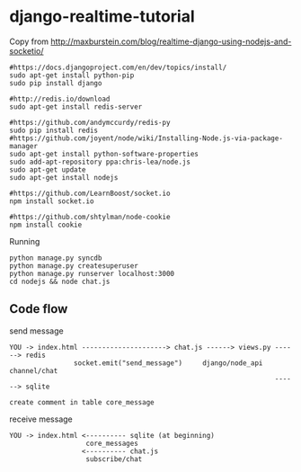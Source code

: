 django-realtime-tutorial
========================

Copy from http://maxburstein.com/blog/realtime-django-using-nodejs-and-socketio/

```
#https://docs.djangoproject.com/en/dev/topics/install/
sudo apt-get install python-pip
sudo pip install django
   
#http://redis.io/download
sudo apt-get install redis-server
     
#https://github.com/andymccurdy/redis-py
sudo pip install redis
#https://github.com/joyent/node/wiki/Installing-Node.js-via-package-manager
sudo apt-get install python-software-properties
sudo add-apt-repository ppa:chris-lea/node.js
sudo apt-get update
sudo apt-get install nodejs
     
#https://github.com/LearnBoost/socket.io
npm install socket.io
     
#https://github.com/shtylman/node-cookie
npm install cookie
```

Running
```
python manage.py syncdb
python manage.py createsuperuser
python manage.py runserver localhost:3000
cd nodejs && node chat.js
```


Code flow
---------

send message
```
YOU -> index.html ---------------------> chat.js ------> views.py ------> redis 
                socket.emit("send_message")     django/node_api  channel/chat
                                                                  ------> sqlite
                                                                 create comment in table core_message
```

receive message
```
YOU -> index.html <---------- sqlite (at beginning)
                   core_messages
                  <---------- chat.js
                   subscribe/chat
```
